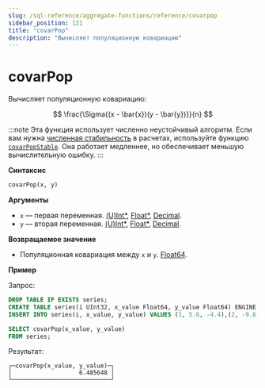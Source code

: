 ```yaml
---
slug: /sql-reference/aggregate-functions/reference/covarpop
sidebar_position: 121
title: "covarPop"
description: "Вычисляет популяционную ковариацию"
---
```



# covarPop

Вычисляет популяционную ковариацию:

$$
\frac{\Sigma{(x - \bar{x})(y - \bar{y})}}{n}
$$

:::note
Эта функция использует численно неустойчивый алгоритм. Если вам нужна [численная стабильность](https://en.wikipedia.org/wiki/Numerical_stability) в расчетах, используйте функцию [`covarPopStable`](../reference/covarpopstable.md). Она работает медленнее, но обеспечивает меньшую вычислительную ошибку.
:::

**Синтаксис**

```sql
covarPop(x, y)
```

**Аргументы**

- `x` — первая переменная. [(U)Int*](../../data-types/int-uint.md), [Float*](../../data-types/float.md), [Decimal](../../data-types/decimal.md).
- `y` — вторая переменная. [(U)Int*](../../data-types/int-uint.md), [Float*](../../data-types/float.md), [Decimal](../../data-types/decimal.md).

**Возвращаемое значение**

- Популяционная ковариация между `x` и `y`. [Float64](../../data-types/float.md).

**Пример**

Запрос:

```sql
DROP TABLE IF EXISTS series;
CREATE TABLE series(i UInt32, x_value Float64, y_value Float64) ENGINE = Memory;
INSERT INTO series(i, x_value, y_value) VALUES (1, 5.6, -4.4),(2, -9.6, 3),(3, -1.3, -4),(4, 5.3, 9.7),(5, 4.4, 0.037),(6, -8.6, -7.8),(7, 5.1, 9.3),(8, 7.9, -3.6),(9, -8.2, 0.62),(10, -3, 7.3);
```

```sql
SELECT covarPop(x_value, y_value)
FROM series;
```

Результат:

```reference
┌─covarPop(x_value, y_value)─┐
│                   6.485648 │
└────────────────────────────┘
```
